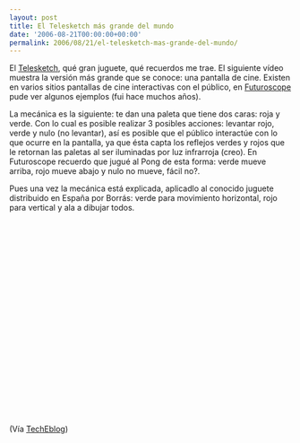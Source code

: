```yaml
---
layout: post
title: El Telesketch más grande del mundo
date: '2006-08-21T00:00:00+00:00'
permalink: 2006/08/21/el-telesketch-mas-grande-del-mundo/
---
```

El <a href="http://es.wikipedia.org/wiki/Telesketch">Telesketch</a>, qué gran juguete, qué recuerdos me trae. El siguiente vídeo muestra la versión más grande que se conoce: una pantalla de cine. Existen en varios sitios pantallas de cine interactivas con el público, en <a href="http://es.futuroscope.com/">Futuroscope</a> pude ver algunos ejemplos (fui hace muchos años). 

La mecánica es la siguiente: te dan una paleta que tiene dos caras: roja y verde. Con lo cual es posible realizar 3 posibles acciones: levantar rojo, verde y nulo (no levantar), así es posible que el público interactúe con lo que ocurre en la pantalla, ya que ésta capta los reflejos verdes y rojos que le retornan las paletas al ser iluminadas por luz infrarroja (creo). En Futuroscope recuerdo que jugué al Pong de esta forma: verde mueve arriba, rojo mueve abajo y nulo no mueve, fácil no?. 

Pues una vez la mecánica está explicada, aplicadlo al conocido juguete distribuido en España por Borrás: verde para movimiento horizontal, rojo para vertical y ala a dibujar todos.

<object width="425" height="350"><param name="movie" value="http://www.youtube.com/v/g-mUkDTB0kA"></param><embed src="http://www.youtube.com/v/g-mUkDTB0kA" type="application/x-shockwave-flash" width="425" height="350"></embed></object>

(Vía <a href="http://www.techeblog.com/index.php/tech-gadget/video-worlds-largest-etch-a-sketch">TechEblog</a>)
